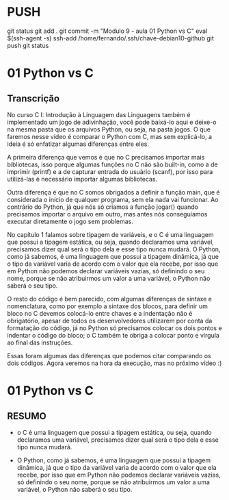 
# ###################################################################################################################################################################
# ###################################################################################################################################################################
# PUSH

git status
git add .
git commit -m "Modulo 9 - aula 01 Python vs C"
eval $(ssh-agent -s)
ssh-add /home/fernando/.ssh/chave-debian10-github
git push
git status





# ###################################################################################################################################################################
# ###################################################################################################################################################################
#  01 Python vs C

## Transcrição

No curso C I: Introdução à Linguagem das Linguagens também é implementado um jogo de adivinhação, você pode baixá-lo aqui e deixe-o na mesma pasta que os arquivos Python, ou seja, na pasta jogos. O que faremos nesse vídeo é comparar o Python com C, mas sem explicá-lo, a ideia é só enfatizar algumas diferenças entre eles.

A primeira diferença que vemos é que no C precisamos importar mais bibliotecas, isso porque algumas funções no C não são built-in, como a de imprimir (printf) e a de capturar entrada do usuário (scanf), por isso para utilizá-las é necessário importar algumas bibliotecas.

Outra diferença é que no C somos obrigados a definir a função main, que é considerada o início de qualquer programa, sem ela nada vai funcionar. Ao contrário do Python, já que nós só criamos a função jogar() quando precisamos importar o arquivo em outro, mas antes nós conseguíamos executar diretamente o jogo sem problemas.

No capítulo 1 falamos sobre tipagem de variáveis, e o C é uma linguagem que possui a tipagem estática, ou seja, quando declaramos uma variável, precisamos dizer qual será o tipo dela e esse tipo nunca mudará. O Python, como já sabemos, é uma linguagem que possui a tipagem dinâmica, já que o tipo da variável varia de acordo com o valor que ela recebe, por isso que em Python não podemos declarar variáveis vazias, só definindo o seu nome, porque se não atribuirmos um valor a uma variável, o Python não saberá o seu tipo.

O resto do código é bem parecido, com algumas diferenças de sintaxe e nomenclatura, como por exemplo a sintaxe dos blocos, para definir um bloco no C devemos colocá-lo entre chaves e a indentação não é obrigatório, apesar de todos os desenvolvedores utilizarem por conta da formatação do código, já no Python só precisamos colocar os dois pontos e indentar o código do bloco; o C também te obriga a colocar ponto e vírgula ao final das instruções.

Essas foram algumas das diferenças que podemos citar comparando os dois códigos. Agora veremos na hora da execução, mas no próximo vídeo :)




# ###################################################################################################################################################################
# ###################################################################################################################################################################
#  01 Python vs C

## RESUMO

- o C é uma linguagem que possui a tipagem estática, ou seja, quando declaramos uma variável, precisamos dizer qual será o tipo dela e esse tipo nunca mudará.

- O Python, como já sabemos, é uma linguagem que possui a tipagem dinâmica, já que o tipo da variável varia de acordo com o valor que ela recebe, por isso que em Python não podemos declarar variáveis vazias, só definindo o seu nome, porque se não atribuirmos um valor a uma variável, o Python não saberá o seu tipo.